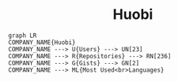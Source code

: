 <h1 align="center">Huobi</h1>

```mermaid
graph LR
COMPANY_NAME{Huobi}
COMPANY_NAME ---> U{Users} ---> UN[23]
COMPANY_NAME ---> R{Repositories} ---> RN[236]
COMPANY_NAME ---> G{Gists} ---> GN[2]
COMPANY_NAME ---> ML{Most Used<br>Languages}
```
